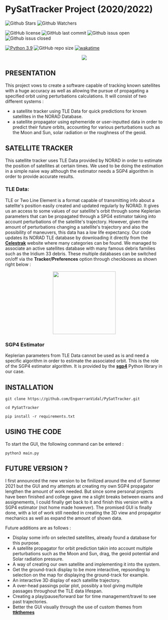 # PySatTracker Project (2020/2022)
![Github Stars](https://img.shields.io/github/stars/EnguerranVidal/PySatTracker?style=social)
![Github Watchers](https://img.shields.io/github/watchers/EnguerranVidal/PySatTracker?style=social)

![GitHub license](https://img.shields.io/github/license/EnguerranVidal/PySatTracker)
![GitHub last commit](https://img.shields.io/github/last-commit/EnguerranVidal/PySatTracker)
![Github issus open](https://img.shields.io/github/issues-raw/EnguerranVidal/PySatTracker)
![Github issus closed](https://img.shields.io/github/issues-closed-raw/EnguerranVidal/PySatTracker)

[![Python 3.9](https://img.shields.io/badge/python-3.9-blue.svg)](https://www.python.org/downloads/release/python-390/)
![GitHub repo size](https://img.shields.io/github/repo-size/EnguerranVidal/PySatTracker)
[![wakatime](https://wakatime.com/badge/github/EnguerranVidal/PySatTracker.svg)](https://wakatime.com/badge/github/EnguerranVidal/PySatTracker)

<p align="center">
  <img src="https://user-images.githubusercontent.com/80796115/151719481-c8c6e5fd-38d5-4aa7-8eff-4e4b8bde5a7e.png">
</p>

## PRESENTATION

This project vows to create a software capable of tracking known satellites with a huge accuracy as well as allowing the pursue of propagating a specified orbit using perturbations calculations.
It will consist of two different systems : 
- a satellite tracker using TLE Data for quick predictions for known satellites in the NORAD Database.
- a satellite propagator using ephemeride or user-inputted data in order to predict their future orbits, accounting for various perturbations such as the Moon and Sun, solar radiation or the roughness of the geoid.



## SATELLITE TRACKER

This satellite tracker uses TLE Data provided by NORAD in order to estimate the position of satellites at certain times. We used to be doing the estimation in a simple naive way although the estimator needs a SGP4 algorithm in order to provide accurate results.
 
 ### TLE Data:
 
TLE or Two Line Element is a format capable of transmitting info about a satellte's position easily created and updated regularly by NORAD. It gives us an access to some values of our satellite's orbit through some Keplerian parameters that can be propagated through a SPG4 estimator taking into account perturbations of the satellite's trajectory. However, given the amount of perturbations changing a satellite's trajectory and also the possibility of maneuvers, this data has a low life expectancy.
Our code updates its NORAD TLE database by downloading it directly from the **[Celestrak](https://www.celestrak.com/NORAD/elements/)** website where many categories can be found. We managed to associate an active satellites database with many famous debris families such as the Iridium 33 debris. These multiple databases can be switched on/off via the **Tracker/Preferences** option through checkboxes as shown right below :

<p align="center">
  <img src="https://user-images.githubusercontent.com/80796115/151730082-01c1642c-0534-40e2-b7a5-379de6ce93fa.png" width="200">
</p>

### SGP4 Estimator

Keplerian parameters from TLE Data cannot be used as is and need a specific algorithm in order to estimate the associated orbit. This is the role of the SGP4 estimator algorithm. It is provided by the **[sgp4](https://pypi.org/project/sgp4/)** Python library in our case.




## INSTALLATION

```
git clone https://github.com/EnguerranVidal/PySatTracker.git
```

```
cd PySatTracker
```

```
pip install -r requirements.txt
```


## USING THE CODE

To start the GUI, the following command can be entered :
```
python3 main.py
```



## FUTURE VERSION ?

I first announced the new version to be finilized around the end of Summer 2021 but the GUI and my attempts at creating my own SGP4 propagator lengthen the amount of work needed. But since some personal projects have been finished and college gave me a slight breaks between exams and assignements, I could finally get back to it and finish this version with a SGP4 estimator (not home made however). The promised GUI is finally done, with a lot of work still needed in creating the 3D view and propagator mechanics as well as expand the amount of shown data.

Future additions are as follows :
- Display some info on selected satellites, already found a database for this purpose.
- A satellite propagator for orbit prediction takin into account multiple perturbations such as the Moon and Sun, drag, the geoid potential and Solar radiation pressure.
- A way of creating our own satellite and implementing it into the system.
- Get the ground-track display to be more interactive, repsonding to selection on the map for displaying the ground-track for example.
- An interactive 3D display of each satellite trajectory.
- A over-head passings polar plot, possibly a tool giving multiple passages throughout the TLE data lifespan.
- Creating a play/pause/forward bar for time management/travel to see past trajectories.
- Better the GUI visually through the use of custom themes from **[ttkthemes](https://ttkthemes.readthedocs.io/en/latest/themes.html)**
